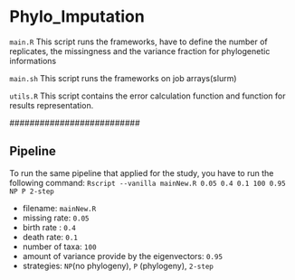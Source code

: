 # Phylo_Imputation

`main.R` This script runs the frameworks, have to define the number of replicates, the missingness and the variance fraction for phylogenetic informations

`main.sh` This script runs the frameworks on job arrays(slurm) 

`utils.R` This script contains the error calculation function and function for results representation. 

##########################

## Pipeline

To run the same pipeline that applied for the study, you have to run the following command:
`Rscript --vanilla mainNew.R 0.05 0.4 0.1 100 0.95 NP P 2-step`

 * filename: `mainNew.R`
 * missing rate: `0.05`
 * birth rate : `0.4`
 * death rate: `0.1`
 * number of taxa: `100`
 * amount of variance provide by the eigenvectors: `0.95`
 * strategies: `NP`(no phylogeny), `P` (phylogeny), `2-step`



